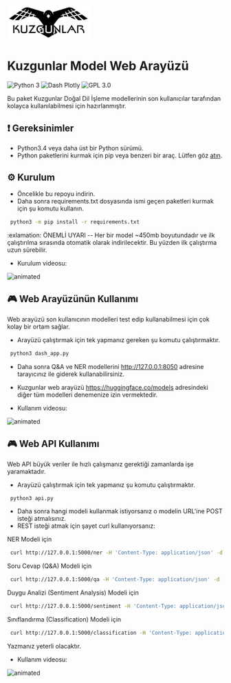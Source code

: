 <img src="assets/header_background.jpg" height ="38%" width="38%"></img> 

# Kuzgunlar Model Web Arayüzü

![Python 3](https://img.shields.io/badge/Python-3-yellow.svg)
![Dash Plotly](https://img.shields.io/badge/Dash-1.14-turquoise.svg)
![GPL 3.0](https://img.shields.io/badge/license-GPLv3-red.svg)

Bu paket Kuzgunlar Doğal Dil İşleme modellerinin son kullanıcılar tarafından kolayca kullanılabilmesi için hazırlanmıştır.

## :exclamation: Gereksinimler

 * Python3.4 veya daha üst bir Python sürümü.
 * Python paketlerini kurmak için pip veya benzeri bir araç. Lütfen göz [atın](https://pip.pypa.io/en/stable/installing/).

## ⚙ Kurulum

 * Öncelikle bu repoyu indirin.
 * Daha sonra requirements.txt dosyasında ismi geçen paketleri kurmak için şu komutu kullanın.
 ```bash 
  python3 -m pip install -r requirements.txt
```

 :exlamation: ÖNEMLİ UYARI -- Her bir model ~450mb boyutundadır ve ilk çalıştırılma sırasında otomatik olarak indirilecektir. Bu yüzden ilk çalıştırma uzun sürebilir.

 * Kurulum videosu:

![animated](assets/kurulum.gif)

## :video_game: Web Arayüzünün Kullanımı

Web arayüzü son kullanıcının modelleri test edip kullanabilmesi için çok kolay bir ortam sağlar.

 * Arayüzü çalıştırmak için tek yapmanız gereken şu komutu çalıştırmaktır.
 ```bash 
  python3 dash_app.py
```
 * Daha sonra Q&A ve NER modellerini http://127.0.0.1:8050 adresine tarayıcınız ile giderek kullanabilirsiniz.
 * Kuzgunlar web arayüzü https://huggingface.co/models adresindeki diğer tüm modelleri denemenize izin vermektedir.

 * Kullanım videosu:

![animated](assets/web_arayuz.gif)

## :video_game: Web API Kullanımı

Web API büyük veriler ile hızlı çalışmanız gerektiği zamanlarda işe yaramaktadır.

 * Arayüzü çalıştırmak için tek yapmanız şu komutu çalıştırmaktır.
 ```bash 
  python3 api.py
```
 * Daha sonra hangi modeli kullanmak istiyorsanız o modelin URL'ine POST isteği atmalısınız.
 * REST isteği atmak için şayet curl kullanıyorsanız:
 
 NER Modeli için
  ```bash 
   curl http://127.0.0.1:5000/ner -H 'Content-Type: application/json' -d '{"context": "Samsun, büyükşehir statüsündeki otuz ilden biridir."}'
```

 Soru Cevap (Q&A) Modeli için
  ```bash 
   curl http://127.0.0.1:5000/qa -H 'Content-Type: application/json' -d '{"context": "Mehteran birliği 1365 yılında kuruldu.", "question": "Mehteran ne zaman kuruldu?"}'
```

 Duygu Analizi (Sentiment Analysis) Modeli için
  ```bash 
   curl http://127.0.0.1:5000/sentiment -H 'Content-Type: application/json' -d '{"context": "Bu ürün çok başarılı."}'
```

 Sınıflandırma (Classification) Modeli için
  ```bash 
   curl http://127.0.0.1:5000/classification -H 'Content-Type: application/json' -d '{"context": "Intel yeni bir işlemci tanıttı."}'
```

Yazmanız yeterli olacaktır.

 * Kullanım videosu:

![animated](assets/web_api.gif)
 
